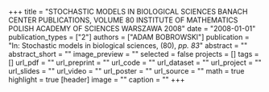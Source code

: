 +++
title = "STOCHASTIC MODELS IN BIOLOGICAL SCIENCES BANACH CENTER PUBLICATIONS, VOLUME 80 INSTITUTE OF MATHEMATICS POLISH ACADEMY OF SCIENCES WARSZAWA 2008"
date = "2008-01-01"
publication_types = ["2"]
authors = ["ADAM BOBROWSKI"]
publication = "In: Stochastic models in biological sciences, (80), _pp. 83_"
abstract = ""
abstract_short = ""
image_preview = ""
selected = false
projects = []
tags = []
url_pdf = ""
url_preprint = ""
url_code = ""
url_dataset = ""
url_project = ""
url_slides = ""
url_video = ""
url_poster = ""
url_source = ""
math = true
highlight = true
[header]
image = ""
caption = ""
+++

